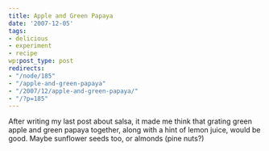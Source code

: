 ```yaml
---
title: Apple and Green Papaya
date: '2007-12-05'
tags:
- delicious
- experiment
- recipe
wp:post_type: post
redirects:
- "/node/185"
- "/apple-and-green-papaya"
- "/2007/12/apple-and-green-papaya/"
- "/?p=185"
---
```


After writing my last post about salsa, it made me think that grating green apple and green papaya together, along with a hint of lemon juice, would be good. Maybe sunflower seeds too, or almonds (pine nuts?)
